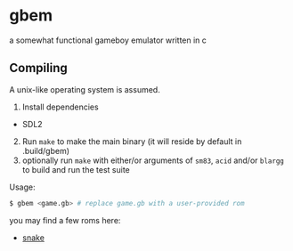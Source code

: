 # gbem
a somewhat functional gameboy emulator written in c

## Compiling
A unix-like operating system is assumed.

1. Install dependencies
* SDL2
2. Run `make` to make the main binary (it will reside by default in .build/gbem)
3. optionally run `make` with either/or arguments of `sm83`, `acid` and/or `blargg`
    to build and run the test suite

Usage:
```bash
$ gbem <game.gb> # replace game.gb with a user-provided rom
```
you may find a few roms here:
- [snake](https://hh3.gbdev.io/static/database-gb/entries/snake-gb/snake.gb)

